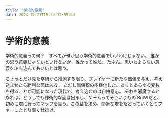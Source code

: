 ```yaml
---
title: "学術的意義"
date: 2024-12-21T15:30:17+09:00
---
```

# 学術的意義
学術的意義って何？　すべてが俺が思う学術的意義でいいわけじゃない。
誰かの思う意義じゃないといけないが、誰かって誰だ。
たぶん、思いもよらない意義をぶち込んでもいいとは思う。  

ちょっとだけ見た卒研から推測する限り、プレイヤーに新たな価値を与え、考え込ませたら勝利な節はある。
ただし価値観の多様化した、ありとあらゆる変数を得ることが可能になった現代で、考え込むのは自由意志。
それを邪魔するとなれば、どうしても詐術的な面は出るし、ゲームってそういうもの
BotWだと、初めに塔に行ってマップを貰う。この益を求め、間近な塔をたどっていくとミファーにたどり着く仕掛け。  
